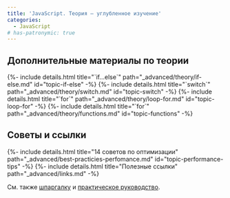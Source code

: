 ```yaml
---
title: 'JavaScript. Теория — углубленное изучение'
categories:
  - JavaScript
# has-patronymic: true
---
```


<section>
  <h2>Дополнительные материалы по теории</h2>
  {%- include details.html title="`if...else`" path="_advanced/theory/if-else.md" id="topic-if-else" -%}
  {%- include details.html title="`switch`" path="_advanced/theory/switch.md" id="topic-switch" -%}
  {%- include details.html title="`for`" path="_advanced/theory/loop-for.md" id="topic-loop-for" -%}
  {%- include details.html title="`for`" path="_advanced/theory/functions.md" id="topic-functions" -%}
</section>

<section>
  <h2>Советы и ссылки</h2>
  {%- include details.html title="14 советов по оптимизации" path="_advanced/best-practicies-perfomance.md" id="topic-performance-tips" -%}
  {%- include details.html title="Полезные ссылки" path="_advanced/links.md" -%}
</section>



См. также [шпаргалку](/) и [практическое руководство](/js/how-to.html).
